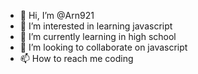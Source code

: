 - 👋 Hi, I’m @Arn921
- 👀 I’m interested in learning javascript
- 🌱 I’m currently learning in high school
- 💞️ I’m looking to collaborate on javascript
- 📫 How to reach me coding

<!---
Arn921/Arn921 is a ✨ special ✨ repository because its `README.md` (this file) appears on your GitHub profile.
You can click the Preview link to take a look at your changes.
--->
